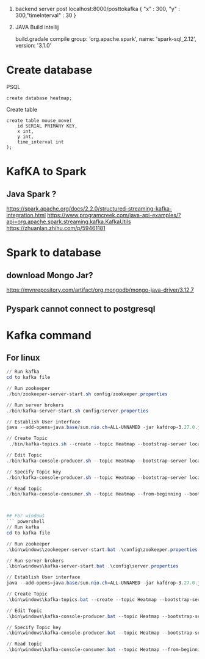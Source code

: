 1. backend server post localhost:8000/posttokafka
 { "x" : 300, "y" : 300,"timeInterval" : 30 }

2. JAVA Build intellij
   
   build.gradale 
 compile group: 'org.apache.spark', name: 'spark-sql_2.12', version: '3.1.0'


# Create database
PSQL
```
create database heatmap;
```

Create table
```
create table mouse_move(
    id SERIAL PRIMARY KEY,
    x int,
    y int,
    time_interval int
);
```







# KafKA to Spark

## Java Spark ?
https://spark.apache.org/docs/2.2.0/structured-streaming-kafka-integration.html
https://www.programcreek.com/java-api-examples/?api=org.apache.spark.streaming.kafka.KafkaUtils
https://zhuanlan.zhihu.com/p/59461181

# Spark to database
## download Mongo Jar?
https://mvnrepository.com/artifact/org.mongodb/mongo-java-driver/3.12.7

## Pyspark cannot connect to postgresql












# Kafka command
## For linux
``` powershell
// Run kafka
cd to kafka file

// Run zookeeper
./bin/zookeeper-server-start.sh config/zookeeper.properties

// Run server brokers
./bin/kafka-server-start.sh config/server.properties

// Establish User interface
java --add-opens=java.base/sun.nio.ch=ALL-UNNAMED -jar kafdrop-3.27.0.jar --kafka.brokerConnect=localhost:9092

// Create Topic
 ./bin/kafka-topics.sh --create --topic Heatmap --bootstrap-server localhost:9092

// Edit Topic
./bin/kafka-console-producer.sh --topic Heatmap --bootstrap-server localhost:9092

// Specify Topic key
./bin/kafka-console-producer.sh --topic Heatmap --bootstrap-server localhost:9092 --property "parse.key=true" --property "key.separator=:"

// Read topic
./bin/kafka-console-consumer.sh --topic Heatmap --from-beginning --bootstrap-server localhost:9092



## For windows
``` powershell
// Run kafka
cd to kafka file

// Run zookeeper
.\bin\windows\zookeeper-server-start.bat .\config\zookeeper.properties

// Run server brokers
.\bin\windows\kafka-server-start.bat .\config\server.properties

// Establish User interface
java --add-opens=java.base/sun.nio.ch=ALL-UNNAMED -jar kafdrop-3.27.0.jar --kafka.brokerConnect=localhost:9092

// Create Topic
.\bin\windows\kafka-topics.bat --create --topic Heatmap --bootstrap-server localhost:9092

// Edit Topic
.\bin\windows\kafka-console-producer.bat --topic Heatmap --bootstrap-server localhost:9092

// Specify Topic key
.\bin\windows\kafka-console-producer.bat --topic Heatmap --bootstrap-server localhost:9092 --property "parse.key=true" --property "key.separator=:"

// Read topic
.\bin\windows\kafka-console-consumer.bat --topic Heatmap --from-beginning --bootstrap-server localhost:9092
```